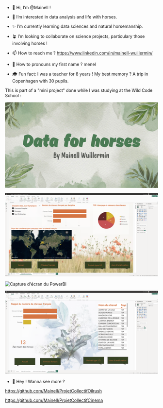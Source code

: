 - 🎀 Hi, I’m @Mainell !

- 💝 I’m interested in data analysis and life with horses.
- ✨ I’m currently learning data sciences and natural horsemanship.
- 🪴 I’m looking to collaborate on science projects, particulary those involving horses !

- 📫 How to reach me ? https://www.linkedin.com/in/mainell-wuillermin/
- 🐺 How to pronouns my first name ? menɘl
- 🎓 Fun fact: I was a teacher for 8 years ! My best memory ? A trip in Copenhagen with 30 pupils.

This is part of a "mini project" done while I was studying at the Wild Code School :

![Capture d'écran du PowerBI](images/horses.png)

![Capture d'écran du PowerBI](images/carte.png)

![Capture d'écran du PowerBI](images/jo.png)

![Capture d'écran du PowerBI](images/fr.png)

- 🎀 Hey ! Wanna see more ?

https://github.com/Mainell/ProjetCollectifOilrush

https://github.com/Mainell/ProjetCollectifCinema
